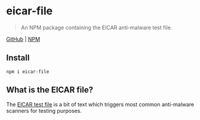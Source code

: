 # eicar-file
> An NPM package containing the EICAR anti-malware test file.

[GitHub](https://github.com/ethanent/eicar-file) | [NPM](https://www.npmjs.com/package/eicar-file)

## Install

```shell
npm i eicar-file
```

## What is the EICAR file?

The [EICAR test file](https://en.wikipedia.org/wiki/EICAR_test_file) is a bit of text which triggers most common anti-malware scanners for testing purposes.